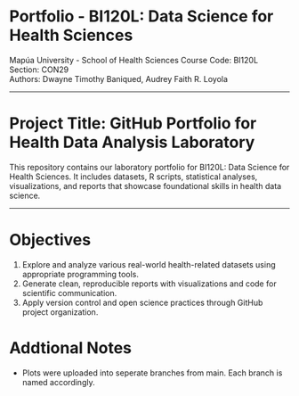 # Portfolio - BI120L: Data Science for Health Sciences  
Mapúa University - School of Health Sciences 
Course Code: BI120L  
Section: CON29  
Authors: Dwayne Timothy Baniqued, Audrey Faith R. Loyola  

---

# Project Title: GitHub Portfolio for Health Data Analysis Laboratory
This repository contains our laboratory portfolio for BI120L: Data Science for Health Sciences. It includes datasets, R scripts, statistical analyses, visualizations, and reports that showcase foundational skills in health data science.

---

# Objectives
1. Explore and analyze various real-world health-related datasets using appropriate programming tools.
2. Generate clean, reproducible reports with visualizations and code for scientific communication.
3. Apply version control and open science practices through GitHub project organization.

# Addtional Notes
- Plots were uploaded into seperate branches from main. Each branch is named accordingly.
